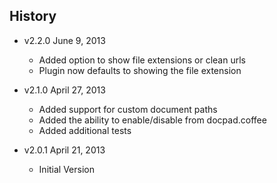## History

- v2.2.0 June 9, 2013
  - Added option to show file extensions or clean urls
  - Plugin now defaults to showing the file extension

- v2.1.0 April 27, 2013
  - Added support for custom document paths
  - Added the ability to enable/disable from docpad.coffee
  - Added additional tests

- v2.0.1 April 21, 2013
  - Initial Version